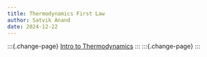 ```yaml
---
title: Thermodynamics First Law
author: Satvik Anand
date: 2024-12-22
---
```





:::{.change-page}
[Intro to Thermodynamics](./thermodynamics-introduction.html)
:::
:::{.change-page}
:::